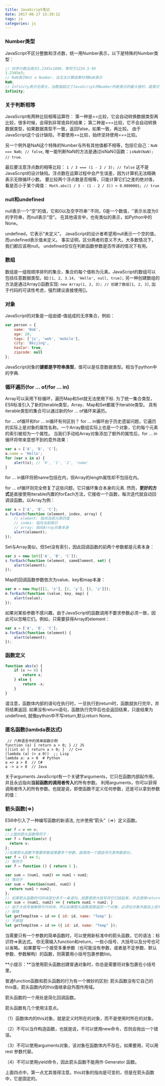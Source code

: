 ```yaml
---
title: JavaScript笔记
date: 2017-06-17 15:39:12
tags: js
categories: js
---
```

### Number类型
JavaScript不区分整数和浮点数，统一用Number表示，以下是特殊的Number类型：
```javascript
// 科学计数法表示1.2345x1000，等同于1234.5-99
1.2345e3; 
// NaN表示Not a Number，当无法计算结果时用NaN表示
NaN; 
// Infinity表示无限大，当数值超过了JavaScript的Number所能表示的最大值时，就表示为Infinity
Infinity; 
```


###  关于判断相等
JavaScript有两种比较相等运算符：
第一种是==比较，它会自动转换数据类型再比较，很多时候，会得到非常诡异的结果；
第二种是===比较，它不会自动转换数据类型，如果数据类型不一致，返回false，如果一致，再比较。
由于JavaScript这个设计缺陷，不要使用==比较，始终坚持使用===比较。

另一个例外是NaN这个特殊的Number与所有其他值都不相等，包括它自己：`NaN === NaN; // false`,
唯一能判断NaN的方法是通过isNaN()函数：`isNaN(NaN); // true`.

最后要注意浮点数的相等比较：
`1 / 3 === (1 - 2 / 3); // false`
这不是JavaScript的设计缺陷。浮点数在运算过程中会产生误差，因为计算机无法精确表示无限循环小数。
要比较两个浮点数是否相等，只能计算它们之差的绝对值，看是否小于某个阈值：
`Math.abs(1 / 3 - (1 - 2 / 3)) < 0.0000001; // true`

### null和undefined
null表示一个“空”的值，它和0以及空字符串''不同，0是一个数值，''表示长度为0的字符串，而null表示“空”。
在其他语言中，也有类似的表示，如Python中的None。

undefined，它表示“未定义”。
JavaScript的设计者希望用null表示一个空的值，而undefined表示值未定义。
事实证明，区分两者的意义不大。大多数情况下，我们都应该用null。
undefined仅仅在判断函数参数是否传递的情况下有用。

### 数组
数组是一组按顺序排列的集合，集合的每个值称为元素。JavaScript的数组可以包括任意数据类型。如:`[1, 2, 3.14, 'Hello', null, true];`
另一种创建数组的方法是通过Array()函数实现: `new Array(1, 2, 3); // 创建了数组[1, 2, 3]`, 
出于代码的可读性考虑，强烈建议直接使用[]。

### 对象
JavaScript的对象是一组由键-值组成的无序集合，例如：
```javascript
var person = {
    name: 'Bob',
    age: 20,
    tags: ['js', 'web', 'mobile'],
    city: 'Beijing',
    hasCar: true,
    zipcode: null
};
```

JavaScript对象的**键都是字符串类型**，值可以是任意数据类型。相当于python中的字典.


### 循环遍历(for ... of/for ... in)
Array可以采用下标循环，遍历Map和Set就无法使用下标.
为了统一集合类型，ES6标准引入了新的iterable类型，Array、Map和Set都属于iterable类型。
具有iterable类型的集合可以通过新的for ... of循环来遍历。

for ... of循环和for ... in循环有何区别？
for ... in循环由于历史遗留问题，它遍历的实际上是对象的属性名称。一个Array数组实际上也是一个对象，它的每个元素的索引被视为一个属性。
当我们手动给Array对象添加了额外的属性后，for ... in循环将带来意想不到的意外效果：
```javascript
var a = ['A', 'B', 'C'];
a.name = 'Hello';
for (var x in a) {
    alert(x); // '0', '1', '2', 'name'
}
```

for ... in循环将把name包括在内，但Array的length属性却不包括在内。

for ... of循环则完全修复了这些问题，它只循环集合本身的元素.
然而，**更好的方式**是直接使用iterable内置的forEach方法，它接收一个函数，每次迭代就自动回调该函数。以Array为例：
```javascript
var a = ['A', 'B', 'C'];
a.forEach(function (element, index, array) {
    // element: 指向当前元素的值
    // index: 指向当前索引
    // array: 指向Array对象本身
    alert(element);
});
```

Set与Array类似，但Set没有索引，因此回调函数的前两个参数都是元素本身：
```javascript
var s = new Set(['A', 'B', 'C']);
s.forEach(function (element, sameElement, set) {
    alert(element);
});
```

Map的回调函数参数依次为value、key和map本身：
```javascript
var m = new Map([[1, 'x'], [2, 'y'], [3, 'z']]);
m.forEach(function (value, key, map) {
    alert(value);
});
```

如果对某些参数不感兴趣，由于JavaScript的函数调用不要求参数必须一致，因此可以忽略它们。例如，只需要获得Array的element：
```javascript
var a = ['A', 'B', 'C'];
a.forEach(function (element) {
    alert(element);
});
```

### 函数定义
```javascript
function abs(x) {
    if (x >= 0) {
        return x;
    } else {
        return -x;
    }
}
```

请注意，函数体内部的语句在执行时，一旦执行到return时，函数就执行完毕，并将结果返回.
如果没有return语句，函数执行完毕后也会返回结果，只是结果为undefined, 
就像python中不写return,默认return None。

### 匿名函数(lambda表达式)
```
 // 六种语言中的简单函数示例
function (a) { return a > 0; } // JS
[](int a) { return a > 0; }  // C++
(lambda (a) (> a 0))  ;; Lisp
lambda a: a > 0  # Python
a => a > 0  // C#
a -> a > 0  // Java
```

关于arguments
JavaScript有一个关键字arguments，它只在函数内部起作用，并且永远指向**当前函数的调用者传入**的所有参数。
利用arguments，你可以获得调用者传入的所有参数。也就是说，即使函数不定义任何参数，还是可以拿到参数的值：


### 箭头函数(=>)
ES6中引入了一种编写函数的新语法, 允许使用“箭头”（=>）定义函数。
```javascript
var f = v => v;
//上面的箭头函数等同于：
var f = function(v) {
  return v;
};
//如果箭头函数不需要参数或需要多个参数，就使用一个圆括号代表参数部分。
var f = () => 5;
// 等同于
var f = function () { return 5 };

var sum = (num1, num2) => num1 + num2;
// 等同于
var sum = function(num1, num2) {
  return num1 + num2;
};
// 如果箭头函数的代码块部分多于一条语句，就要使用大括号将它们括起来，并且使用return语句返回。
var sum = (num1, num2) => { return num1 + num2; }
// 由于大括号被解释为代码块，所以如果箭头函数直接返回一个对象，必须在对象外面加上括号，否则会报错。
// 报错
let getTempItem = id => { id: id, name: "Temp" };
// 不报错
let getTempItem = id => ({ id: id, name: "Temp" });
```

当需要只有一个参数的简单函数时，可以使用新标准中的箭头函数，它的语法：标识符=>表达式。
你无需输入function和return，一些小括号、大括号以及分号也可以省略。
如果要写一个接受多重参数（也可能没有参数，或者是不定参数、默认参数、参数解构）的函数，则需要用小括号包裹参数list。

**小提示：**当使用箭头函数创建普通对象时，你总是需要将对象包裹在小括号里。

普通function函数和箭头函数的行为有一个微妙的区别:
箭头函数没有它自己的this值，箭头函数内的this值继承自外围作用域。

箭头函数的一个用处是简化回调函数。

箭头函数有几个使用注意点。

（1）函数体内的this对象，就是定义时所在的对象，而不是使用时所在的对象。

（2）不可以当作构造函数，也就是说，不可以使用new命令，否则会抛出一个错误。

（3）不可以使用arguments对象，该对象在函数体内不存在。如果要用，可以用 rest 参数代替。

（4）不可以使用yield命令，因此箭头函数不能用作 Generator 函数。

上面四点中，第一点尤其值得注意。this对象的指向是可变的，但是在箭头函数中，它是固定的。